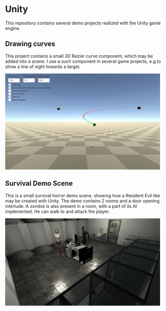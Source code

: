 # Unity
This repository contains several demo projects realized with the Unity game engine.

## Drawing curves
This project contains a small 3D Bezier curve component, which may be added into a scene. I use a such component in several game projects, e.g to show a line of sight towards a target.

<img src="Drawing%20Curves/Screenshots/Curve_Screenshot.png" width="500" />

## Survival Demo Scene
This is a small survival horror demo scene, showing how a Resident Evil like may be created with Unity. The demo contains 2 rooms and a door opening interlude. A zombie is also present in a room, with a part of its AI implemented. He can walk to and attack the player.

<img src="Survival%20Demo%20Scene/Screenshots/Survival_Screenshot.png" width="500" />
